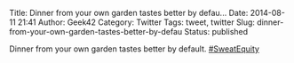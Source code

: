 Title: Dinner from your own garden tastes better by defau...
Date: 2014-08-11 21:41
Author: Geek42
Category: Twitter
Tags: tweet, twitter
Slug: dinner-from-your-own-garden-tastes-better-by-defau
Status: published

Dinner from your own garden tastes better by default.
[\#SweatEquity](http://twitter.com/search?q=%23SweatEquity)

